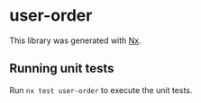 # user-order

This library was generated with [Nx](https://nx.dev).

## Running unit tests

Run `nx test user-order` to execute the unit tests.

